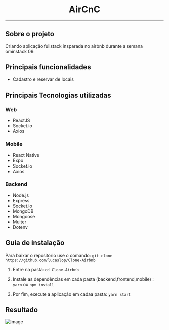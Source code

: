 <!--Cabeçalho-->
<h1 align="center">
 AirCnC
</h1>

<hr/>

## Sobre o projeto
Criando aplicação fullstack insparada no airbnb durante a semana ominstack 09.

## Principais funcionalidades
* Cadastro e reservar de locais 

## Principais Tecnologias utilizadas

### Web

* ReactJS
* Socket.io
* Axios

### Mobile 

* React Native
* Expo
* Socket.io
* Axios

### Backend
* Node.js
* Express
* Socket.io
* MongoDB
* Mongoose
* Multer
* Dotenv

## Guia de instalação

Para baixar o repositorio use o comando: `git clone https://github.com/lucaslop/Clone-Airbnb`

1. Entre na pasta: `cd Clone-Airbnb`

2. Instale as dependências em cada pasta (backend,frontend,mobile) : `yarn` ou `npm install`

3. Por fim, execute a aplicação em cadaa pasta: `yarn start`


## Resultado
 ![image](https://user-images.githubusercontent.com/38164895/88241711-4f25e900-cc61-11ea-9a1e-2dc2b63dd9a0.png)





